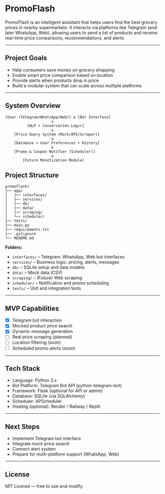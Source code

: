 # PromoFlash

PromoFlash is an intelligent assistant that helps users find the best grocery prices in nearby supermarkets. It interacts via platforms like Telegram (and later WhatsApp, Web), allowing users to send a list of products and receive real-time price comparisons, recommendations, and alerts.

---

## Project Goals

- Help consumers save money on grocery shopping
- Enable smart price comparison based on location
- Provide alerts when products drop in price
- Build a modular system that can scale across multiple platforms

---

## System Overview

```
[User (Telegram/WhatsApp/Web)] ⇄ [Bot Interface]
                     ⇅
          [NLP + Conversation Logic]
                     ⇅
    [Price Query System (Mock/API/Scraper)]
                     ⇅
    [Database + User Preferences + History]
                     ⇅
    [Promo & Coupon Notifier (Scheduler)]
                     ⇅
        [Future Monetization Module]
```

## Project Structure

```
promoflash/
├── app/
│   ├── interfaces/
│   ├── services/
│   ├── db/
│   ├── data/
│   ├── scraping/
│   └── scheduler/
├── tests/
├── main.py
├── requirements.txt
├── .gitignore
└── README.md
```

**Folders:**
- `interfaces/` – Telegram, WhatsApp, Web bot interfaces
- `services/` – Business logic: pricing, alerts, messages
- `db/` – SQLite setup and data models
- `data/` – Mock data (CSV)
- `scraping/` – (Future) Web scraping
- `scheduler/` – Notification and promo scheduling
- `tests/` – Unit and integration tests

---

## MVP Capabilities

- [x] Telegram bot interaction
- [x] Mocked product price search
- [x] Dynamic message generation
- [ ] Real price scraping (planned)
- [ ] Location filtering (soon)
- [ ] Scheduled promo alerts (soon)

---

## Tech Stack

- Language: Python 3.x
- Bot Platform: Telegram Bot API (python-telegram-bot)
- Framework: Flask (optional for API or admin)
- Database: SQLite (via SQLAlchemy)
- Scheduler: APScheduler
- Hosting (optional): Render / Railway / Replit

---

## Next Steps

- Implement Telegram bot interface
- Integrate mock price search
- Connect alert system
- Prepare for multi-platform support (WhatsApp, Web)

---

## License

MIT License — free to use and modify.
